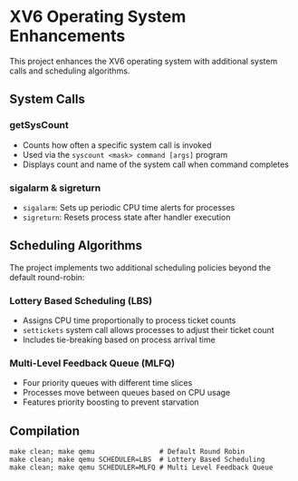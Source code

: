 # XV6 Operating System Enhancements

This project enhances the XV6 operating system with additional system calls and scheduling algorithms.

## System Calls

### getSysCount
- Counts how often a specific system call is invoked
- Used via the `syscount <mask> command [args]` program
- Displays count and name of the system call when command completes

### sigalarm & sigreturn
- `sigalarm`: Sets up periodic CPU time alerts for processes
- `sigreturn`: Resets process state after handler execution

## Scheduling Algorithms

The project implements two additional scheduling policies beyond the default round-robin:

### Lottery Based Scheduling (LBS)
- Assigns CPU time proportionally to process ticket counts
- `settickets` system call allows processes to adjust their ticket count
- Includes tie-breaking based on process arrival time

### Multi-Level Feedback Queue (MLFQ)
- Four priority queues with different time slices
- Processes move between queues based on CPU usage
- Features priority boosting to prevent starvation

## Compilation

```
make clean; make qemu                # Default Round Robin
make clean; make qemu SCHEDULER=LBS  # Lottery Based Scheduling
make clean; make qemu SCHEDULER=MLFQ # Multi Level Feedback Queue
```

